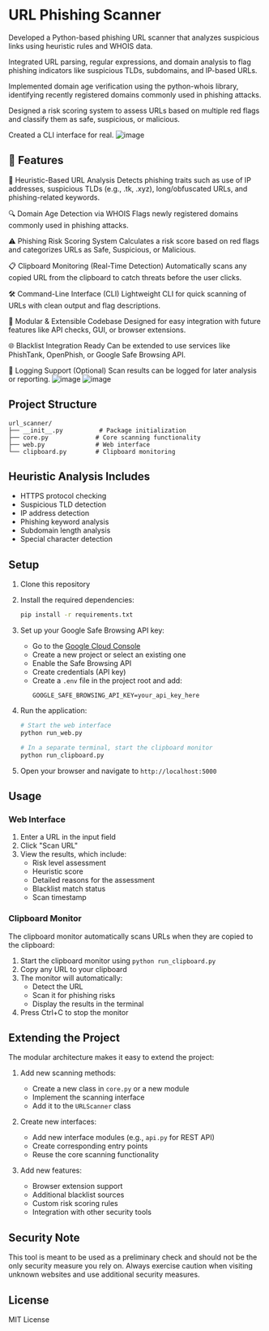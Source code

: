 # URL Phishing Scanner
Developed a Python-based phishing URL scanner that analyzes suspicious links using heuristic rules and WHOIS data.

Integrated URL parsing, regular expressions, and domain analysis to flag phishing indicators like suspicious TLDs, subdomains, and IP-based URLs.

Implemented domain age verification using the python-whois library, identifying recently registered domains commonly used in phishing attacks.

Designed a risk scoring system to assess URLs based on multiple red flags and classify them as safe, suspicious, or malicious.

Created a CLI interface for real.
![image](https://github.com/user-attachments/assets/03e742bb-fe09-4def-899e-df3e170980e1)


## 📌 Features
🧠 Heuristic-Based URL Analysis
Detects phishing traits such as use of IP addresses, suspicious TLDs (e.g., .tk, .xyz), long/obfuscated URLs, and phishing-related keywords.

🔍 Domain Age Detection via WHOIS
Flags newly registered domains commonly used in phishing attacks.

⚠️ Phishing Risk Scoring System
Calculates a risk score based on red flags and categorizes URLs as Safe, Suspicious, or Malicious.

📋 Clipboard Monitoring (Real-Time Detection)
Automatically scans any copied URL from the clipboard to catch threats before the user clicks.

🛠️ Command-Line Interface (CLI)
Lightweight CLI for quick scanning of URLs with clean output and flag descriptions.

📁 Modular & Extensible Codebase
Designed for easy integration with future features like API checks, GUI, or browser extensions.

🌐 Blacklist Integration Ready
Can be extended to use services like PhishTank, OpenPhish, or Google Safe Browsing API.

📝 Logging Support (Optional)
Scan results can be logged for later analysis or reporting.
![image](https://github.com/user-attachments/assets/d26b0bb4-1ec3-432b-a502-9e58912daf90)
![image](https://github.com/user-attachments/assets/0da832f9-0476-41cf-9f2e-d109f2f9e298)

## Project Structure

```
url_scanner/
├── __init__.py          # Package initialization
├── core.py             # Core scanning functionality
├── web.py              # Web interface
└── clipboard.py        # Clipboard monitoring
```

## Heuristic Analysis Includes

- HTTPS protocol checking
- Suspicious TLD detection
- IP address detection
- Phishing keyword analysis
- Subdomain length analysis
- Special character detection

## Setup

1. Clone this repository
2. Install the required dependencies:
   ```bash
   pip install -r requirements.txt
   ```

3. Set up your Google Safe Browsing API key:
   - Go to the [Google Cloud Console](https://console.cloud.google.com/)
   - Create a new project or select an existing one
   - Enable the Safe Browsing API
   - Create credentials (API key)
   - Create a `.env` file in the project root and add:
     ```
     GOOGLE_SAFE_BROWSING_API_KEY=your_api_key_here
     ```

4. Run the application:
   ```bash
   # Start the web interface
   python run_web.py
   
   # In a separate terminal, start the clipboard monitor
   python run_clipboard.py
   ```

5. Open your browser and navigate to `http://localhost:5000`

## Usage

### Web Interface
1. Enter a URL in the input field
2. Click "Scan URL"
3. View the results, which include:
   - Risk level assessment
   - Heuristic score
   - Detailed reasons for the assessment
   - Blacklist match status
   - Scan timestamp

### Clipboard Monitor
The clipboard monitor automatically scans URLs when they are copied to the clipboard:
1. Start the clipboard monitor using `python run_clipboard.py`
2. Copy any URL to your clipboard
3. The monitor will automatically:
   - Detect the URL
   - Scan it for phishing risks
   - Display the results in the terminal
4. Press Ctrl+C to stop the monitor

## Extending the Project

The modular architecture makes it easy to extend the project:

1. Add new scanning methods:
   - Create a new class in `core.py` or a new module
   - Implement the scanning interface
   - Add it to the `URLScanner` class

2. Create new interfaces:
   - Add new interface modules (e.g., `api.py` for REST API)
   - Create corresponding entry points
   - Reuse the core scanning functionality

3. Add new features:
   - Browser extension support
   - Additional blacklist sources
   - Custom risk scoring rules
   - Integration with other security tools

## Security Note

This tool is meant to be used as a preliminary check and should not be the only security measure you rely on. Always exercise caution when visiting unknown websites and use additional security measures.

## License

MIT License 
